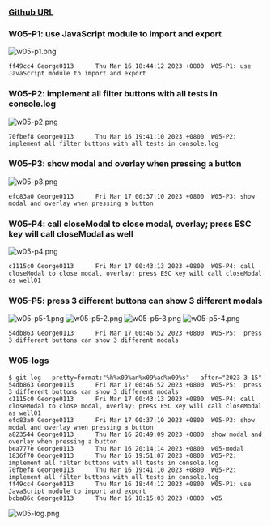 ### [Github URL](https://github.com/George0113/1112-1N-js-demo-211410542/commits/main)

### W05-P1: use JavaScript module to import and export

![w05-p1.png](https://spguhxeeusfjlibdhcxj.supabase.co/storage/v1/object/public/demo42/md_1N_img/w05-p1.png)

```
ff49cc4 George0113      Thu Mar 16 18:44:12 2023 +0800  W05-P1: use JavaScript module to import and export
```

### W05-P2: implement all filter buttons with all tests in console.log

![w05-p2.png](https://spguhxeeusfjlibdhcxj.supabase.co/storage/v1/object/public/demo42/md_1N_img/w05-p2.png)

```
70fbef8 George0113      Thu Mar 16 19:41:10 2023 +0800  W05-P2: implement all filter buttons with all tests in console.log
```
### W05-P3: show modal and overlay when pressing a button
![w05-p3.png](https://spguhxeeusfjlibdhcxj.supabase.co/storage/v1/object/public/demo42/md_1N_img/w05-p3.png)

```
efc83a0 George0113      Fri Mar 17 00:37:10 2023 +0800  W05-P3: show modal and overlay when pressing a button
```

### W05-P4: call closeModal to close modal, overlay; press ESC key will call closeModal as well
![w05-p4.png](https://spguhxeeusfjlibdhcxj.supabase.co/storage/v1/object/public/demo42/md_1N_img/w05-p4.png)

```
c1115c0 George0113      Fri Mar 17 00:43:13 2023 +0800  W05-P4: call closeModal to close modal, overlay; press ESC key will call closeModal as well01
```

### W05-P5:  press 3 different buttons can show 3 different modals
![w05-p5-1.png](https://spguhxeeusfjlibdhcxj.supabase.co/storage/v1/object/public/demo42/md_1N_img/w05-p5-1.png)
![w05-p5-2.png](https://spguhxeeusfjlibdhcxj.supabase.co/storage/v1/object/public/demo42/md_1N_img/w05-p5-2.png)
![w05-p5-3.png](https://spguhxeeusfjlibdhcxj.supabase.co/storage/v1/object/public/demo42/md_1N_img/w05-p5-3.png)
![w05-p5-4.png](https://spguhxeeusfjlibdhcxj.supabase.co/storage/v1/object/public/demo42/md_1N_img/w05-p5-4.png)

```
54db863 George0113      Fri Mar 17 00:46:52 2023 +0800  W05-P5:  press 3 different buttons can show 3 different modals
```

### W05-logs
```
$ git log --pretty=format:"%h%x09%an%x09%ad%x09%s" --after="2023-3-15"
54db863 George0113      Fri Mar 17 00:46:52 2023 +0800  W05-P5:  press 3 different buttons can show 3 different modals
c1115c0 George0113      Fri Mar 17 00:43:13 2023 +0800  W05-P4: call closeModal to close modal, overlay; press ESC key will call closeModal as well01
efc83a0 George0113      Fri Mar 17 00:37:10 2023 +0800  W05-P3: show modal and overlay when pressing a button
a823544 George0113      Thu Mar 16 20:49:09 2023 +0800  show modal and overlay when pressing a button
bea777e George0113      Thu Mar 16 20:14:14 2023 +0800  w05-modal
1836f70 George0113      Thu Mar 16 19:51:07 2023 +0800  W05-P2: implement all filter buttons with all tests in console.log
70fbef8 George0113      Thu Mar 16 19:41:10 2023 +0800  W05-P2: implement all filter buttons with all tests in console.log
ff49cc4 George0113      Thu Mar 16 18:44:12 2023 +0800  W05-P1: use JavaScript module to import and export
bcba86c George0113      Thu Mar 16 18:15:03 2023 +0800  w05
```
![w05-log.png](https://spguhxeeusfjlibdhcxj.supabase.co/storage/v1/object/public/demo42/md_1N_img/w05-log.png)